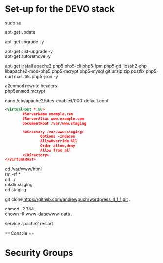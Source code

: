# Set-up for the DEVO stack
<!-- use the root user --> 
sudo su  
<!--re-synchronize the package index files from their sources-->
apt-get update  
<!--fetch new versions of packages existing on the machine-->
apt-get upgrade -y  
<!--install the newest versions of all packages currently installed on the system-->
apt-get dist-upgrade -y  
apt-get autoremove -y  
<!--install missing packages-->
apt-get install apache2 php5 php5-cli php5-fpm php5-gd libssh2-php libapache2-mod-php5 php5-mcrypt php5-mysql git unzip zip postfix php5-curl mailutils php5-json -y  

a2enmod rewrite headers  
php5enmod mcrypt  

<!--Open the files below with the given command, delete all of the contents of file-->
nano /etc/apache2/sites-enabled/000-default.conf  
<!-- Replace the text in the file with the text below. -->
```xml
<VirtualHost *:80>
        #ServerName example.com
        #ServerAlias www.example.com
        DocumentRoot /var/www/staging

        <Directory /var/www/staging>
                Options -Indexes
                AllowOverride All
                Order allow,deny
                Allow from all
        </Directory>
</VirtualHost>
```
<!--Navigate to /html, remove all files inside and clean the directory.-->
cd /var/www/html  
rm -rf *  
cd ../  
mkdir staging  
cd staging  
<!--clone the code from the repository -->
git clone https://github.com/andrewpuch/wordpress_4_1_1.git .  
<!--update folder access-->
chmod -R 744 .   
chown -R www-data:www-data .  
<!--restart apache-->
service apache2 restart  

==Console ==
# Security Groups
